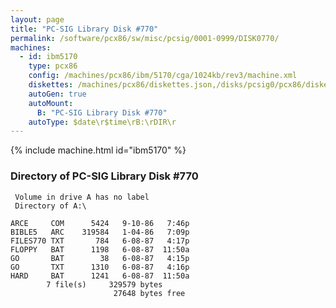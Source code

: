```yaml
---
layout: page
title: "PC-SIG Library Disk #770"
permalink: /software/pcx86/sw/misc/pcsig/0001-0999/DISK0770/
machines:
  - id: ibm5170
    type: pcx86
    config: /machines/pcx86/ibm/5170/cga/1024kb/rev3/machine.xml
    diskettes: /machines/pcx86/diskettes.json,/disks/pcsig0/pcx86/diskettes.json
    autoGen: true
    autoMount:
      B: "PC-SIG Library Disk #770"
    autoType: $date\r$time\rB:\rDIR\r
---
```


{% include machine.html id="ibm5170" %}

### Directory of PC-SIG Library Disk #770

     Volume in drive A has no label
     Directory of A:\

    ARCE     COM      5424   9-10-86   7:46p
    BIBLE5   ARC    319584   1-04-86   7:09p
    FILES770 TXT       784   6-08-87   4:17p
    FLOPPY   BAT      1198   6-08-87  11:50a
    GO       BAT        38   6-08-87   4:15p
    GO       TXT      1310   6-08-87   4:16p
    HARD     BAT      1241   6-08-87  11:50a
            7 file(s)     329579 bytes
                           27648 bytes free
